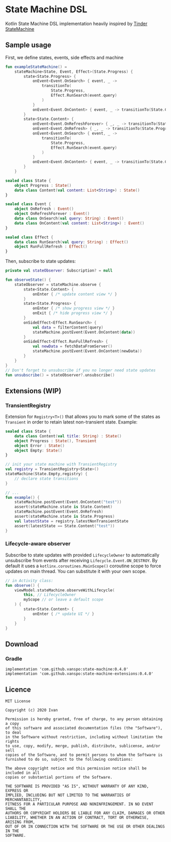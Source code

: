 # State Machine DSL
Kotlin State Machine DSL implementation heavily inspired by [Tinder StateMachine](https://github.com/Tinder/StateMachine)

## Sample usage
First, we define states, events, side effects and machine 
```kotlin
fun exampleStateMachine() =
    stateMachine<State, Event, Effect>(State.Progress) {
        state<State.Progress> {
            onEvent<Event.OnSearch> { event, _ ->
                transitionTo(
                    State.Progress,
                    Effect.RunSearch(event.query)
                )
            }
            onEvent<Event.OnContent> { event, _ -> transitionTo(State.Content(event.content)) }
        }
        state<State.Content> {
            onEvent<Event.OnRefreshForever> { _, _ -> transitionTo(State.Progress) }
            onEvent<Event.OnRefresh> { _, _ -> transitionTo(State.Progress, Effect.RunFullRefresh) }
            onEvent<Event.OnSearch> { event, _ ->
                transitionTo(
                    State.Progress,
                    Effect.RunSearch(event.query)
                )
            }
            onEvent<Event.OnContent> { event, _ -> transitionTo(State.Content(event.content)) }
        }
    }

sealed class State {
    object Progress : State()
    data class Content(val content: List<String>) : State()
}

sealed class Event {
    object OnRefresh : Event()
    object OnRefreshForever : Event()
    data class OnSearch(val query: String) : Event()
    data class OnContent(val content: List<String>) : Event()
}

sealed class Effect {
    data class RunSearch(val query: String) : Effect()
    object RunFullRefresh : Effect()
}
```
Then, subscribe to state updates:
```kotlin
private val stateObserver: Subscription? = null 

fun observeState() {
    stateObserver = stateMachine.observe {
        state<State.Content> { 
            onEnter { /* update content view */ }
        }
        state<State.Progress> {
            onEnter { /* show progress view */ }
            onExit { /* hide progress view */ }
        }
        onSideEffect<Effect.RunSearch> {
            val data = filterContent(query)
            stateMachine.postEvent(Event.OnContent(data))
        }
        onSideEffect<Effect.RunFullRefresh> {
            val newData = fetchDataFromServer()
            stateMachine.postEvent(Event.OnContent(newData))
        }
    }
}
// Don't forget to unsubscribe if you no longer need state updates
fun unsubscribe() = stateObserver?.unsubscribe()
```
## Extensions (WIP)
### TransientRegistry
Extension for `Registry<T>()` that allows you to mark some of the states as `Transient` in order to retain latest non-transient state.
Example:
```kotlin
sealed class State {
    data class Content(val title: String) : State()
    object Progress : State(), Transient
    object Error : State()
    object Empty: State()
}

// init your state machine with TransientRegistry
val registry = TransientRegistry<State>()
stateMachine(State.Empty,registry) {
    // declare state transitions
}

// ...
fun example() {
    stateMachine.postEvent(Event.OnContent("test"))
    assert(stateMachine.state is State.Content)
    stateMachine.postEvent(Event.OnRefresh)
    assert(stateMachine.state is State.Progress)
    val latestState = registry.latestNonTransientState
    assert(latestState == State.Content("test"))
}
```
### Lifecycle-aware observer
Subscribe to state updates with provided `LifecycleOwner` to automatically unsubscribe from events after receiving `Lifecycle.Event.ON_DESTROY`.
By default it uses a `kotlinx.coroutines.MainScope()` coroutine scope to force updates on main thread. You can substitute it with your own scope.
```kotlin
// in Activity class:
fun observe() {
    viewModel.stateMachine.observeWithLifecycle(
        this, // LifecycleOwner
        myScope // or leave a default scope
    ) {
        state<State.Content> {
            onEnter { /* update UI */ }
        }
    }
}
```
## Download
### Gradle
```
implementation 'com.github.vanspo:state-machine:0.4.0'
implementation 'com.github.vanspo:state-machine-extensions:0.4.0'
```
## Licence
```
MIT License

Copyright (c) 2020 Ivan

Permission is hereby granted, free of charge, to any person obtaining a copy
of this software and associated documentation files (the "Software"), to deal
in the Software without restriction, including without limitation the rights
to use, copy, modify, merge, publish, distribute, sublicense, and/or sell
copies of the Software, and to permit persons to whom the Software is
furnished to do so, subject to the following conditions:

The above copyright notice and this permission notice shall be included in all
copies or substantial portions of the Software.

THE SOFTWARE IS PROVIDED "AS IS", WITHOUT WARRANTY OF ANY KIND, EXPRESS OR
IMPLIED, INCLUDING BUT NOT LIMITED TO THE WARRANTIES OF MERCHANTABILITY,
FITNESS FOR A PARTICULAR PURPOSE AND NONINFRINGEMENT. IN NO EVENT SHALL THE
AUTHORS OR COPYRIGHT HOLDERS BE LIABLE FOR ANY CLAIM, DAMAGES OR OTHER
LIABILITY, WHETHER IN AN ACTION OF CONTRACT, TORT OR OTHERWISE, ARISING FROM,
OUT OF OR IN CONNECTION WITH THE SOFTWARE OR THE USE OR OTHER DEALINGS IN THE
SOFTWARE.
```
